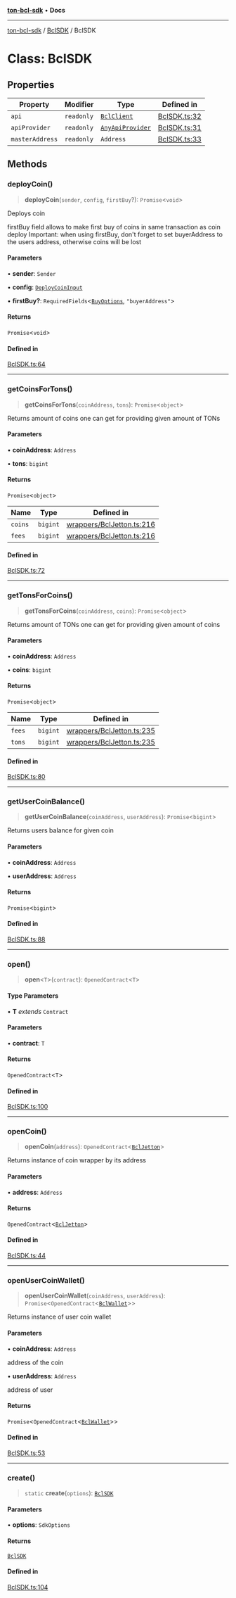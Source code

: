 [**ton-bcl-sdk**](../../README.md) • **Docs**

***

[ton-bcl-sdk](../../README.md) / [BclSDK](../README.md) / BclSDK

# Class: BclSDK

## Properties

| Property | Modifier | Type | Defined in |
| ------ | ------ | ------ | ------ |
| `api` | `readonly` | [`BclClient`](../../client/BclClient/classes/BclClient.md) | [BclSDK.ts:32](https://github.com/ton-fun-tech/ton-bcl-sdk/blob/476d1616e5c488190cb07691b9395a27bae66f3a/src/BclSDK.ts#L32) |
| `apiProvider` | `readonly` | [`AnyApiProvider`](../type-aliases/AnyApiProvider.md) | [BclSDK.ts:31](https://github.com/ton-fun-tech/ton-bcl-sdk/blob/476d1616e5c488190cb07691b9395a27bae66f3a/src/BclSDK.ts#L31) |
| `masterAddress` | `readonly` | `Address` | [BclSDK.ts:33](https://github.com/ton-fun-tech/ton-bcl-sdk/blob/476d1616e5c488190cb07691b9395a27bae66f3a/src/BclSDK.ts#L33) |

## Methods

### deployCoin()

> **deployCoin**(`sender`, `config`, `firstBuy`?): `Promise`\<`void`\>

Deploys coin

firstBuy field allows to make first buy of coins in same transaction as coin deploy
Important: when using firstBuy, don't forget to set buyerAddress to the users address, otherwise coins will be lost

#### Parameters

• **sender**: `Sender`

• **config**: [`DeployCoinInput`](../../wrappers/BclMaster/type-aliases/DeployCoinInput.md)

• **firstBuy?**: `RequiredFields`\<[`BuyOptions`](../../wrappers/BclJetton/type-aliases/BuyOptions.md), `"buyerAddress"`\>

#### Returns

`Promise`\<`void`\>

#### Defined in

[BclSDK.ts:64](https://github.com/ton-fun-tech/ton-bcl-sdk/blob/476d1616e5c488190cb07691b9395a27bae66f3a/src/BclSDK.ts#L64)

***

### getCoinsForTons()

> **getCoinsForTons**(`coinAddress`, `tons`): `Promise`\<`object`\>

Returns amount of coins one can get for providing given amount of TONs

#### Parameters

• **coinAddress**: `Address`

• **tons**: `bigint`

#### Returns

`Promise`\<`object`\>

| Name | Type | Defined in |
| ------ | ------ | ------ |
| `coins` | `bigint` | [wrappers/BclJetton.ts:216](https://github.com/ton-fun-tech/ton-bcl-sdk/blob/476d1616e5c488190cb07691b9395a27bae66f3a/src/wrappers/BclJetton.ts#L216) |
| `fees` | `bigint` | [wrappers/BclJetton.ts:216](https://github.com/ton-fun-tech/ton-bcl-sdk/blob/476d1616e5c488190cb07691b9395a27bae66f3a/src/wrappers/BclJetton.ts#L216) |

#### Defined in

[BclSDK.ts:72](https://github.com/ton-fun-tech/ton-bcl-sdk/blob/476d1616e5c488190cb07691b9395a27bae66f3a/src/BclSDK.ts#L72)

***

### getTonsForCoins()

> **getTonsForCoins**(`coinAddress`, `coins`): `Promise`\<`object`\>

Returns amount of TONs one can get for providing given amount of coins

#### Parameters

• **coinAddress**: `Address`

• **coins**: `bigint`

#### Returns

`Promise`\<`object`\>

| Name | Type | Defined in |
| ------ | ------ | ------ |
| `fees` | `bigint` | [wrappers/BclJetton.ts:235](https://github.com/ton-fun-tech/ton-bcl-sdk/blob/476d1616e5c488190cb07691b9395a27bae66f3a/src/wrappers/BclJetton.ts#L235) |
| `tons` | `bigint` | [wrappers/BclJetton.ts:235](https://github.com/ton-fun-tech/ton-bcl-sdk/blob/476d1616e5c488190cb07691b9395a27bae66f3a/src/wrappers/BclJetton.ts#L235) |

#### Defined in

[BclSDK.ts:80](https://github.com/ton-fun-tech/ton-bcl-sdk/blob/476d1616e5c488190cb07691b9395a27bae66f3a/src/BclSDK.ts#L80)

***

### getUserCoinBalance()

> **getUserCoinBalance**(`coinAddress`, `userAddress`): `Promise`\<`bigint`\>

Returns users balance for given coin

#### Parameters

• **coinAddress**: `Address`

• **userAddress**: `Address`

#### Returns

`Promise`\<`bigint`\>

#### Defined in

[BclSDK.ts:88](https://github.com/ton-fun-tech/ton-bcl-sdk/blob/476d1616e5c488190cb07691b9395a27bae66f3a/src/BclSDK.ts#L88)

***

### open()

> **open**\<`T`\>(`contract`): `OpenedContract`\<`T`\>

#### Type Parameters

• **T** *extends* `Contract`

#### Parameters

• **contract**: `T`

#### Returns

`OpenedContract`\<`T`\>

#### Defined in

[BclSDK.ts:100](https://github.com/ton-fun-tech/ton-bcl-sdk/blob/476d1616e5c488190cb07691b9395a27bae66f3a/src/BclSDK.ts#L100)

***

### openCoin()

> **openCoin**(`address`): `OpenedContract`\<[`BclJetton`](../../wrappers/BclJetton/classes/BclJetton.md)\>

Returns instance of coin wrapper by its address

#### Parameters

• **address**: `Address`

#### Returns

`OpenedContract`\<[`BclJetton`](../../wrappers/BclJetton/classes/BclJetton.md)\>

#### Defined in

[BclSDK.ts:44](https://github.com/ton-fun-tech/ton-bcl-sdk/blob/476d1616e5c488190cb07691b9395a27bae66f3a/src/BclSDK.ts#L44)

***

### openUserCoinWallet()

> **openUserCoinWallet**(`coinAddress`, `userAddress`): `Promise`\<`OpenedContract`\<[`BclWallet`](../../wrappers/BclWallet/classes/BclWallet.md)\>\>

Returns instance of user coin wallet

#### Parameters

• **coinAddress**: `Address`

address of the coin

• **userAddress**: `Address`

address of user

#### Returns

`Promise`\<`OpenedContract`\<[`BclWallet`](../../wrappers/BclWallet/classes/BclWallet.md)\>\>

#### Defined in

[BclSDK.ts:53](https://github.com/ton-fun-tech/ton-bcl-sdk/blob/476d1616e5c488190cb07691b9395a27bae66f3a/src/BclSDK.ts#L53)

***

### create()

> `static` **create**(`options`): [`BclSDK`](BclSDK.md)

#### Parameters

• **options**: `SdkOptions`

#### Returns

[`BclSDK`](BclSDK.md)

#### Defined in

[BclSDK.ts:104](https://github.com/ton-fun-tech/ton-bcl-sdk/blob/476d1616e5c488190cb07691b9395a27bae66f3a/src/BclSDK.ts#L104)

